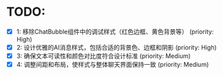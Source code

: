 # TODO:

- [x] 1: 移除ChatBubble组件中的调试样式（红色边框、黄色背景等） (priority: High)
- [x] 2: 设计优雅的AI消息样式，包括合适的背景色、边框和阴影 (priority: High)
- [x] 3: 确保文本可读性和颜色对比度符合设计标准 (priority: Medium)
- [x] 4: 调整间距和布局，使样式与整体聊天界面保持一致 (priority: Medium)
